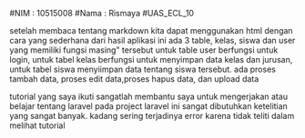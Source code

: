 #NIM : 10515008 #Nama : Rismaya #UAS_ECL_10

setelah membaca tentang markdown kita dapat menggunakan html dengan cara yang sederhana
dari hasil aplikasi ini ada 3 table, kelas, siswa dan user yang memiliki fungsi masing" tersebut untuk table user berfungsi untuk login, untuk tabel kelas berfungsi untuk menyimpan data kelas dan jurusan, untuk tabel siswa menyiimpan data tentang siswa tersebut.
ada proses tambah data, proses edit data,proses hapus data, dan upload data

tutorial yang saya ikuti sangatlah membantu saya untuk mengerjakan atau belajar tentang laravel
pada project laravel ini sangat dibutuhkan ketelitian yang sangat banyak. kadang sering terjadinya error karena tidak teliti dalam melihat tutorial
